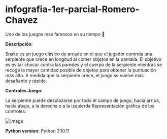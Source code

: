 # infografia-1er-parcial-Romero-Chavez
Uno de los juegos mas famosos en su tiempo 🐍

**Descripción**:

Snake es un juego clásico de arcade en el que el jugador controla una serpiente que crece en longitud al comer objetos en la pantalla. El objetivo es evitar chocar contra las paredes y el cuerpo de la serpiente mientras se recoge la mayor cantidad posible de objetos para obtener la puntuación más alta. A medida que la serpiente crece, el juego se vuelve más desafiante y rápido.

**Controles Juego:**

La serpiente puede desplazarse por todo el campo de juego, hacia arriba, hacia abajo, a la derecha o a la izquierda
Representación gráfica de los controles:

![image](https://user-images.githubusercontent.com/116576612/232234561-3f118cc2-58f4-42b7-8a0c-8f32fa0ab2b2.png)



**Python version:**
Python 3.10.11


